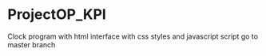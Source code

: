 # ProjectOP_KPI
 Clock program with html interface with css styles and javascript script
 go to master branch
 
